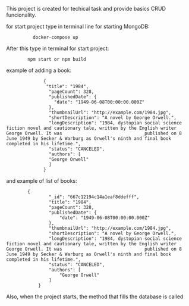 This project is created for techical task and provide basics CRUD funcionality.

for start project type in terminal line for starting MongoDB:
  
              docker-compose up 

After this type in terminal for start project:

            npm start or npm build

example of adding a book: 

                  {
                   "title": "1984",      
                    "pageCount": 328,
                    "publishedDate": {
                      "date": "1949-06-08T00:00:00.000Z"
                    },
                    "thumbnailUrl": "http://example.com/1984.jpg",
                    "shortDescription": "A novel by George Orwell.",
                    "longDescription": "1984, dystopian social science fiction novel and cautionary tale, written by the English writer George Orwell. It was                               published on 8 June 1949 by Secker & Warburg as Orwell's ninth and final book completed in his lifetime.",
                    "status": "CANCELED",
                    "authors": [
                    "George Orwell"
                    ]
                  }


and example of list of books: 

            {
                    "_id": "667c12194c14a1eaf8ddefff",
                    "title": "1984",
                    "pageCount": 328,
                    "publishedDate": {
                        "date": "1949-06-08T00:00:00.000Z"
                    },
                    "thumbnailUrl": "http://example.com/1984.jpg",
                    "shortDescription": "A novel by George Orwell.",
                    "longDescription": "1984, dystopian social science fiction novel and cautionary tale, written by the English writer George Orwell. It was                               published on 8 June 1949 by Secker & Warburg as Orwell's ninth and final book completed in his lifetime.",
                    "status": "CANCELED",
                    "authors": [
                        "George Orwell"
                    ]
                }

Also, when the project starts, the method that fills the database is called

